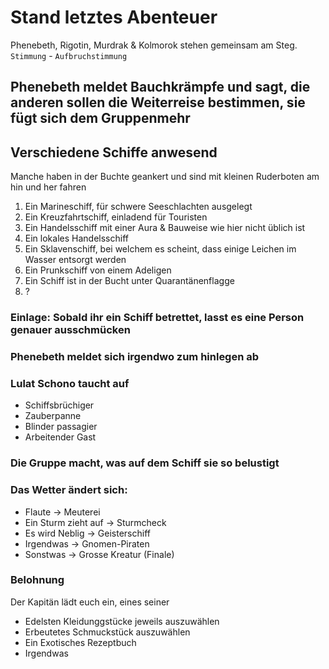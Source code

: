 # Stand letztes Abenteuer

Phenebeth, Rigotin, Murdrak & Kolmorok stehen gemeinsam am Steg.
`Stimmung` - `Aufbruchstimmung`

## Phenebeth meldet Bauchkrämpfe und sagt, die anderen sollen die Weiterreise bestimmen, sie fügt sich dem Gruppenmehr

## Verschiedene Schiffe anwesend

Manche haben in der Buchte geankert und sind mit kleinen Ruderboten am hin und her fahren

1. Ein Marineschiff, für schwere Seeschlachten ausgelegt
2. Ein Kreuzfahrtschiff, einladend für Touristen
3. Ein Handelsschiff mit einer Aura & Bauweise wie hier nicht üblich ist
4. Ein lokales Handelsschiff
5. Ein Sklavenschiff, bei welchem es scheint, dass einige Leichen im Wasser entsorgt werden
6. Ein Prunkschiff von einem Adeligen
7. Ein Schiff ist in der Bucht unter Quarantänenflagge
8. ?

### Einlage: Sobald ihr ein Schiff betrettet, lasst es eine Person genauer ausschmücken

### Phenebeth meldet sich irgendwo zum hinlegen ab

### Lulat Schono taucht auf

- Schiffsbrüchiger
- Zauberpanne
- Blinder passagier
- Arbeitender Gast

### Die Gruppe macht, was auf dem Schiff sie so belustigt

### Das Wetter ändert sich:

- Flaute -> Meuterei
- Ein Sturm zieht auf -> Sturmcheck
- Es wird Neblig -> Geisterschiff
- Irgendwas -> Gnomen-Piraten
- Sonstwas -> Grosse Kreatur (Finale)

### Belohnung

Der Kapitän lädt euch ein, eines seiner

- Edelsten Kleidunggstücke jeweils auszuwählen
- Erbeutetes Schmuckstück auszuwählen
- Ein Exotisches Rezeptbuch
- Irgendwas
